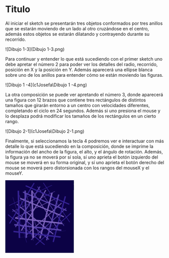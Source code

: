 # Titulo

Al iniciar el sketch se presentarán tres objetos conformados por tres anillos que se estarán moviendo de un lado al otro cruzándose en el centro, además estos objetos se estarán dilatando y contrayendo durante su recorrido. 

![Dibujo 1-3](Dibujo 1-3.png)

Para continuar y entender lo que está sucediendo con el primer sketch uno debe apretar el número 2 para poder ver los detalles del radio, recorrido, posición en X y la posición en Y. Además aparecerá una ellipse blanca sobre uno de los anillos para entender cómo se están moviendo las figuras. 

![Dibujo 1 -4](c1Josefa\Dibujo 1 -4.png)

La otra composición se puede ver apretando el número 3, donde aparecerá una figura con 12 brazos que contiene tres rectángulos de distintos tamaños que girarán entorno a un centro con velocidades diferentes, completando el ciclo en 24 segundos. Además si uno presiona el mouse y lo desplaza podrá modificar los tamaños de los rectángulos en un cierto rango. 

![Dibujo 2-1](c1Josefa\Dibujo 2-1.png)

Finalmente, si seleccionamos la tecla 4 podremos ver e interactuar con más detalle lo que está sucediendo en la composición, donde se imprime la información del ancho de la figura, el alto, y el ángulo de rotación. Además, la figura ya no se moverá por sí sola, sí uno aprieta el botón izquierdo del mouse se moverá en su forma original, y sí uno aprieta el botón derecho del mouse se moverá pero distorsionada con los rangos del mouseX y el mouseY.  

![Dibujo3](c1Josefa\Dibujo3.png)

